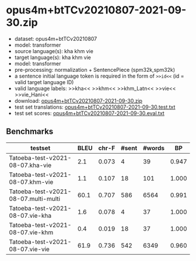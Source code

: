 # opus4m+btTCv20210807-2021-09-30.zip

* dataset: opus4m+btTCv20210807
* model: transformer
* source language(s): kha khm vie
* target language(s): kha khm vie
* model: transformer
* pre-processing: normalization + SentencePiece (spm32k,spm32k)
* a sentence initial language token is required in the form of `>>id<<` (id = valid target language ID)
* valid language labels: >>kha<< >>khm<< >>khm_Latn<< >>vie<< >>vie_Hani<<
* download: [opus4m+btTCv20210807-2021-09-30.zip](https://object.pouta.csc.fi/Tatoeba-MT-models/aav-mkh/opus4m+btTCv20210807-2021-09-30.zip)
* test set translations: [opus4m+btTCv20210807-2021-09-30.test.txt](https://object.pouta.csc.fi/Tatoeba-MT-models/aav-mkh/opus4m+btTCv20210807-2021-09-30.test.txt)
* test set scores: [opus4m+btTCv20210807-2021-09-30.eval.txt](https://object.pouta.csc.fi/Tatoeba-MT-models/aav-mkh/opus4m+btTCv20210807-2021-09-30.eval.txt)

## Benchmarks

| testset | BLEU  | chr-F | #sent | #words | BP |
|---------|-------|-------|-------|--------|----|
| Tatoeba-test-v2021-08-07.kha-vie 	| 2.1 	| 0.073 	| 4 	| 39 	| 0.947 |
| Tatoeba-test-v2021-08-07.khm-vie 	| 1.1 	| 0.107 	| 18 	| 101 	| 1.000 |
| Tatoeba-test-v2021-08-07.multi-multi 	| 60.1 	| 0.707 	| 586 	| 6564 	| 0.991 |
| Tatoeba-test-v2021-08-07.vie-kha 	| 1.6 	| 0.078 	| 4 	| 37 	| 1.000 |
| Tatoeba-test-v2021-08-07.vie-khm 	| 0.4 	| 0.019 	| 18 	| 37 	| 1.000 |
| Tatoeba-test-v2021-08-07.vie-vie 	| 61.9 	| 0.736 	| 542 	| 6349 	| 0.960 |

